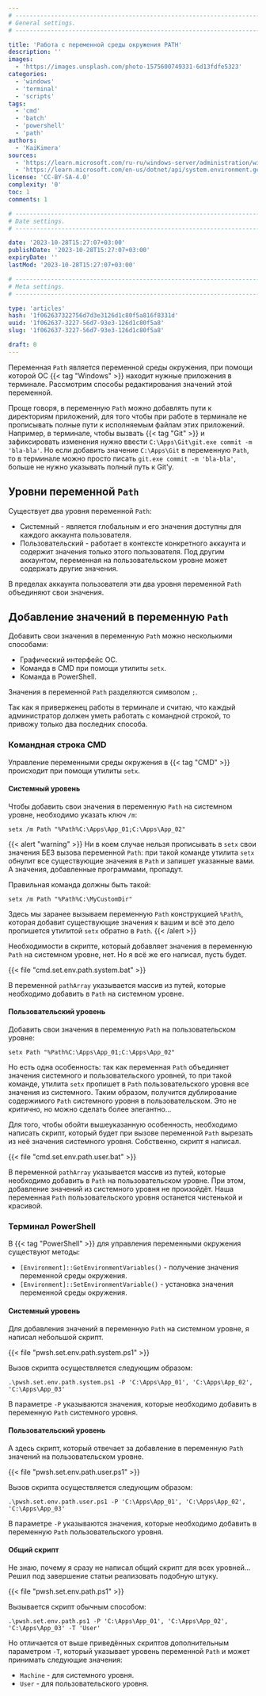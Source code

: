 ```yaml
---
# -------------------------------------------------------------------------------------------------------------------- #
# General settings.
# -------------------------------------------------------------------------------------------------------------------- #

title: 'Работа с переменной среды окружения PATH'
description: ''
images:
  - 'https://images.unsplash.com/photo-1575600749331-6d13fdfe5323'
categories:
  - 'windows'
  - 'terminal'
  - 'scripts'
tags:
  - 'cmd'
  - 'batch'
  - 'powershell'
  - 'path'
authors:
  - 'KaiKimera'
sources:
  - 'https://learn.microsoft.com/ru-ru/windows-server/administration/windows-commands/setx'
  - 'https://learn.microsoft.com/en-us/dotnet/api/system.environment.getenvironmentvariables'
license: 'CC-BY-SA-4.0'
complexity: '0'
toc: 1
comments: 1

# -------------------------------------------------------------------------------------------------------------------- #
# Date settings.
# -------------------------------------------------------------------------------------------------------------------- #

date: '2023-10-28T15:27:07+03:00'
publishDate: '2023-10-28T15:27:07+03:00'
expiryDate: ''
lastMod: '2023-10-28T15:27:07+03:00'

# -------------------------------------------------------------------------------------------------------------------- #
# Meta settings.
# -------------------------------------------------------------------------------------------------------------------- #

type: 'articles'
hash: '1f062637322756d7d3e3126d1c80f5a816f8331d'
uuid: '1f062637-3227-56d7-93e3-126d1c80f5a8'
slug: '1f062637-3227-56d7-93e3-126d1c80f5a8'

draft: 0
---
```


Переменная `Path` является переменной среды окружения, при помощи которой ОС {{< tag "Windows" >}} находит нужные приложения в терминале. Рассмотрим способы редактирования значений этой переменной.

<!--more-->

Проще говоря, в переменную `Path` можно добавлять пути к директориям приложений, для того чтобы при работе в терминале не прописывать полные пути к исполняемым файлам этих приложений. Например, в терминале, чтобы вызвать {{< tag "Git" >}} и зафиксировать изменения нужно ввести `C:\Apps\Git\git.exe commit -m 'bla-bla'`. Но если добавить значение `C:\Apps\Git` в переменную `Path`, то в терминале можно просто писать `git.exe commit -m 'bla-bla'`, больше не нужно указывать полный путь к Git'у.

## Уровни переменной `Path`

Существует два уровня переменной `Path`:

- Системный - является глобальным и его значения доступны для каждого аккаунта пользователя.
- Пользовательский - работает в контексте конкретного аккаунта и содержит значения только этого пользователя. Под другим аккаунтом, переменная на пользовательском уровне может содержать другие значения.

В пределах аккаунта пользователя эти два уровня переменной `Path` объединяют свои значения.

## Добавление значений в переменную `Path`

Добавить свои значения в переменную `Path` можно несколькими способами:

- Графический интерфейс ОС.
- Команда в CMD при помощи утилиты `setx`.
- Команда в PowerShell.

Значения в переменной `Path` разделяются символом `;`.

Так как я приверженец работы в терминале и считаю, что каждый администратор должен уметь работать с командной строкой, то привожу только два последних способа.

### Командная строка CMD

Управление переменными среды окружения в {{< tag "CMD" >}} происходит при помощи утилиты `setx`.

#### Системный уровень

Чтобы добавить свои значения в переменную `Path` на системном уровне, необходимо указать ключ `/m`:

```batch
setx /m Path "%Path%C:\Apps\App_01;C:\Apps\App_02"
```

{{< alert "warning" >}}
Ни в коем случае нельзя прописывать в `setx` свои значения БЕЗ вызова переменной `Path`: при такой команде утилита `setx` обнулит все существующие значения в `Path` и запишет указанные вами. А значения, добавленные программами, пропадут.

Правильная команда должны быть такой:

```batch
setx /m Path "%Path%C:\MyCustomDir"
```

Здесь мы заранее вызываем переменную `Path` конструкцией `%Path%`, которая добавит существующие значения к вашим и всё это дело пропишется утилитой `setx` обратно в `Path`.
{{< /alert >}}

Необходимости в скрипте, который добавляет значения в переменную `Path` на системном уровне, нет. Но я всё же его написал, пусть будет.

{{< file "cmd.set.env.path.system.bat" >}}

В переменной `pathArray` указывается массив из путей, которые необходимо добавить в `Path` на системном уровне.

#### Пользовательский уровень

Добавить свои значения в переменную `Path` на пользовательском уровне:

```batch
setx Path "%Path%C:\Apps\App_01;C:\Apps\App_02"
```

Но есть одна особенность: так как переменная `Path` объединяет значения системного и пользовательского уровней, то при такой команде, утилита `setx` пропишет в `Path` пользовательского уровня все значения из системного. Таким образом, получится дублирование содержимого `Path` системного уровня в пользовательском. Это не критично, но можно сделать более элегантно...

Для того, чтобы обойти вышеуказанную особенность, необходимо написать скрипт, который будет при вызове переменной `Path` вырезать из неё значения системного уровня. Собственно, скрипт я написал.

{{< file "cmd.set.env.path.user.bat" >}}

В переменной `pathArray` указывается массив из путей, которые необходимо добавить в `Path` на пользовательском уровне. При этом, добавление значений из системного уровня не произойдёт. Наша переменная `Path` пользовательского уровня останется чистенькой и красивой.

### Терминал PowerShell

В {{< tag "PowerShell" >}} для управления переменными окружения существуют методы:
- `[Environment]::GetEnvironmentVariables()` - получение значения переменной среды окружения.
- `[Environment]::SetEnvironmentVariable()` - установка значения переменной среды окружения.

#### Системный уровень

Для добавления значений в переменную `Path` на системном уровне, я написал небольшой скрипт.

{{< file "pwsh.set.env.path.system.ps1" >}}

Вызов скрипта осуществляется следующим образом:

```terminal {os="windows",mode="root"}
.\pwsh.set.env.path.system.ps1 -P 'C:\Apps\App_01', 'C:\Apps\App_02', 'C:\Apps\App_03'
```

В параметре `-P` указываются значения, которые необходимо добавить в переменную `Path` системного уровня.

#### Пользовательский уровень

А здесь скрипт, который отвечает за добавление в переменную `Path` значений на пользовательском уровне.

{{< file "pwsh.set.env.path.user.ps1" >}}

Вызов скрипта осуществляется следующим образом:

```terminal {os="windows"}
.\pwsh.set.env.path.user.ps1 -P 'C:\Apps\App_01', 'C:\Apps\App_02', 'C:\Apps\App_03'
```

В параметре `-P` указываются значения, которые необходимо добавить в переменную `Path` пользовательского уровня.

#### Общий скрипт

Не знаю, почему я сразу не написал общий скрипт для всех уровней... Решил под завершение статьи реализовать подобную штуку.

{{< file "pwsh.set.env.path.ps1" >}}

Вызывается скрипт обычным способом:

```terminal {os="windows"}
.\pwsh.set.env.path.ps1 -P 'C:\Apps\App_01', 'C:\Apps\App_02', 'C:\Apps\App_03' -T 'User'
```

Но отличается от выше приведённых скриптов дополнительным параметром `-T`, который указывает уровень переменной `Path` и может принимать следующие значения:

- `Machine` - для системного уровня.
- `User` - для пользовательского уровня.
